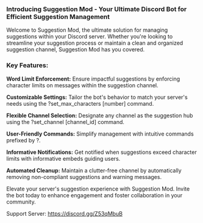 ### Introducing Suggestion Mod - Your Ultimate Discord Bot for Efficient Suggestion Management 

Welcome to Suggestion Mod, the ultimate solution for managing suggestions within your Discord server. Whether you're looking to streamline your suggestion process or maintain a clean and organized suggestion channel, Suggestion Mod has you covered. 


### Key Features: 

**Word Limit Enforcement:** Ensure impactful suggestions by enforcing character limits on messages within the suggestion channel.

**Customizable Settings:** Tailor the bot's behavior to match your server's needs using the ?set_max_characters [number] command.

**Flexible Channel Selection:** Designate any channel as the suggestion hub using the ?set_channel [channel_id] command.

**User-Friendly Commands:** Simplify management with intuitive commands prefixed by ?.

**Informative Notifications:** Get notified when suggestions exceed character limits with informative embeds guiding users.

**Automated Cleanup:** Maintain a clutter-free channel by automatically removing non-compliant suggestions and warning messages.


Elevate your server's suggestion experience with Suggestion Mod. Invite the bot today to enhance engagement and foster collaboration in your community. 

Support Server: https://discord.gg/Z53qMbuB
